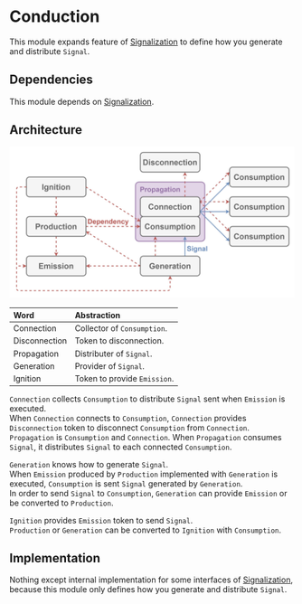 # Conduction

This module expands feature of [Signalization](./Signalization.md) to define how you generate and distribute `Signal`.

## Dependencies

This module depends on [Signalization](./Signalization.md).

## Architecture

![Image not found.](./Resources/Conduction.jpg "Architecture of Conduction.")

| Word | Abstraction |
|:-----------|:------------|
| Connection | Collector of `Consumption`. |
| Disconnection | Token to disconnection. |
| Propagation | Distributer of `Signal`. |
| Generation | Provider of `Signal`. |
| Ignition | Token to provide `Emission`. |

`Connection` collects `Consumption` to distribute `Signal` sent when `Emission` is executed.  
When `Connection` connects to `Consumption`, `Connection` provides `Disconnection` token to disconnect `Consumption` from `Connection`.  
`Propagation` is `Consumption` and `Connection`. When `Propagation` consumes `Signal`, it distributes `Signal` to each connected `Consumption`.

`Generation` knows how to generate `Signal`.  
When `Emission` produced by `Production` implemented with `Generation` is executed, `Consumption` is sent `Signal` generated by `Generation`.  
In order to send `Signal` to `Consumption`, `Generation` can provide `Emission` or be converted to `Production`.

 `Ignition` provides `Emission` token to send `Signal`.  
 `Production` or `Generation` can be converted to `Ignition` with `Consumption`.

## Implementation

Nothing except internal implementation for some interfaces of [Signalization](./Signalization.md), because this module only defines how you generate and distribute `Signal`.
